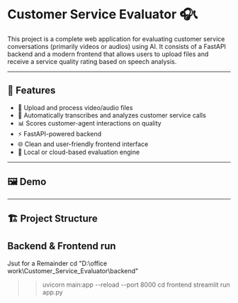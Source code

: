 # Customer Service Evaluator 🎧📞

This project is a complete web application for evaluating customer service conversations (primarily  videos or audios) using AI. It consists of a FastAPI backend and a modern frontend that allows users to upload files and receive a service quality rating based on speech analysis.

---

## 🔧 Features

- 🎥 Upload and process video/audio files
- 🧠 Automatically transcribes and analyzes customer service calls
- 📊 Scores customer-agent interactions on quality
- ⚡ FastAPI-powered backend
- 🌐 Clean and user-friendly frontend interface
- 💾 Local or cloud-based evaluation engine

---

## 🖼️ Demo



---

## 🏗️ Project Structure



## Backend & Frontend run

Jsut for a Remainder
cd "D:\office work\Customer_Service_Evaluator\backend"
>> uvicorn main:app --reload --port 8000
cd frontend
streamlit run app.py
